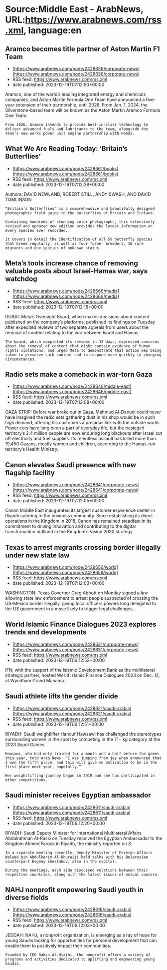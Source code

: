 # Source:Middle East - ArabNews, URL:https://www.arabnews.com/rss.xml, language:en

## Aramco becomes title partner of Aston Martin F1 Team
 - [https://www.arabnews.com/node/2428636/corporate-news](https://www.arabnews.com/node/2428636/corporate-news)
 - RSS feed: https://www.arabnews.com/rss.xml
 - date published: 2023-12-19T07:12:50+00:00

Aramco, one of the world’s leading integrated energy and chemicals companies, and Aston Martin Formula One Team have announced a five-year extension of their partnership, until 2028. From Jan. 1, 2024, the Silverstone-based team will be known as the Aston Martin Aramco Formula One Team.

	From 2026, Aramco intends to provide best-in-class technology to deliver advanced fuels and lubricants to the team, alongside the team’s new works power unit engine partnership with Honda.

## What We Are Reading Today: ‘Britain’s Butterflies’
 - [https://www.arabnews.com/node/2428661/books](https://www.arabnews.com/node/2428661/books)
 - RSS feed: https://www.arabnews.com/rss.xml
 - date published: 2023-12-19T07:12:38+00:00

Authors: DAVID NEWLAND, ROBERT STILL, ANDY SWASH, AND DAVID TOMLINSON 

	“Britain’s Butterflies” is a comprehensive and beautifully designed photographic field guide to the butterflies of Britain and Ireland.

	Containing hundreds of stunning color photographs, this extensively revised and updated new edition provides the latest information on every species ever recorded.

	It covers in detail the identification of all 59 butterfly species that breed regularly, as well as four former breeders, 10 rare migrants and one species of unknown status.

## Meta’s tools increase chance of removing valuable posts about Israel-Hamas war, says watchdog
 - [https://www.arabnews.com/node/2428666/media](https://www.arabnews.com/node/2428666/media)
 - RSS feed: https://www.arabnews.com/rss.xml
 - date published: 2023-12-19T07:12:18+00:00

DUBAI: Meta’s Oversight Board, which makes decisions about content published on the company’s platforms, published its findings on Tuesday after expedited reviews of two separate appeals from users about the removal of content relating to the war between Israel and Hamas.

	The board, which completed its reviews in 12 days, expressed concerns about the removal of content that might contain evidence of human rights violations, and urged Meta to demonstrate that action was being taken to preserve such content and to respond more quickly to changing circumstances.

## Radio sets make a comeback in war-torn Gaza
 - [https://www.arabnews.com/node/2428646/middle-east](https://www.arabnews.com/node/2428646/middle-east)
 - RSS feed: https://www.arabnews.com/rss.xml
 - date published: 2023-12-19T07:12:08+00:00

GAZA STRIP: Before war broke out in Gaza, Mahmud Al-Daoudi could never have imagined the radio sets gathering dust in his shop would be in such high demand, offering his customers a precious link with the outside world.
	Power cuts have long been a part of everyday life, but the besieged territory’s 2.4 million people are now enduring long blackouts after Israel cut off electricity and fuel supplies.
	Its relentless assault has killed more than 19,450 Gazans, mostly women and children, according to the Hamas-run territory’s Health Ministry.

## Canon elevates Saudi presence with new flagship facility
 - [https://www.arabnews.com/node/2428641/corporate-news](https://www.arabnews.com/node/2428641/corporate-news)
 - RSS feed: https://www.arabnews.com/rss.xml
 - date published: 2023-12-19T07:12:05+00:00

Canon Middle East inaugurated its largest customer experience center in Riyadh catering to the business community. Since establishing its direct operations in the Kingdom in 2018, Canon has remained steadfast in its commitment to driving innovation and contributing to the digital transformation outlined in the Kingdom’s Vision 2030 strategy.

## Texas to arrest migrants crossing border illegally under new state law
 - [https://www.arabnews.com/node/2428656/world](https://www.arabnews.com/node/2428656/world)
 - RSS feed: https://www.arabnews.com/rss.xml
 - date published: 2023-12-19T07:12:03+00:00

WASHINGTON: Texas Governor Greg Abbott on Monday signed a law allowing state law enforcement to arrest people suspected of crossing the US-Mexico border illegally, giving local officers powers long delegated to the US government in a move likely to trigger legal challenges.

## World Islamic Finance Dialogues 2023 explores trends and developments
 - [https://www.arabnews.com/node/2428631/corporate-news](https://www.arabnews.com/node/2428631/corporate-news)
 - RSS feed: https://www.arabnews.com/rss.xml
 - date published: 2023-12-19T06:12:52+00:00

IFN, with the support of the Islamic Development Bank as the multilateral strategic partner, hosted World Islamic Finance Dialogues 2023 on Dec. 12, at Wyndham Grand Manama.

## Saudi athlete lifts the gender divide
 - [https://www.arabnews.com/node/2428621/saudi-arabia](https://www.arabnews.com/node/2428621/saudi-arabia)
 - RSS feed: https://www.arabnews.com/rss.xml
 - date published: 2023-12-19T06:12:51+00:00

RIYADH: Saudi weightlifter Hanouf Hawsawi has challenged the stereotypes surrounding women in the sport by competing in the 71+ kg category at the 2023 Saudi Games.

	Hawsawi, who had only trained for a month and a half before the games this year, told Arab News: “I was jumping from joy when announced that I won the fifth place, and this will give me motivation to be in the first place next year, hopefully.”

	Her weightlifting journey began in 2019 and she has participated in other competitions.

## Saudi minister receives Egyptian ambassador
 - [https://www.arabnews.com/node/2428611/saudi-arabia](https://www.arabnews.com/node/2428611/saudi-arabia)
 - RSS feed: https://www.arabnews.com/rss.xml
 - date published: 2023-12-19T06:12:20+00:00

RIYADH: Saudi Deputy Minister for International Multilateral Affairs Abdulrahman Al-Rassi on Tuesday received the Egyptian Ambassador to the Kingdom Ahmed Farouk in Riyadh, the ministry reported on X.

	In a separate meeting recently, Deputy Minister of Foreign Affairs Waleed bin Abdulkarim Al-Khuraiji held talks with his Belarusian counterpart Evgeny Shestakov, also in the capital.

	During the meetings, each side discussed relations between their respective countries, along with the latest issues of mutual concern.

## NAHJ nonprofit empowering Saudi youth in diverse fields
 - [https://www.arabnews.com/node/2428616/saudi-arabia](https://www.arabnews.com/node/2428616/saudi-arabia)
 - RSS feed: https://www.arabnews.com/rss.xml
 - date published: 2023-12-19T06:12:03+00:00

JEDDAH: NAHJ, a nonprofit organization, is emerging as a ray of hope for young Saudis looking for opportunities for personal development that can enable them to positively impact their communities.

	Founded by CEO Rakan Al-Otaibi, the nonprofit offers a variety of programs and activities dedicated to uplifting and empowering young Saudis.

